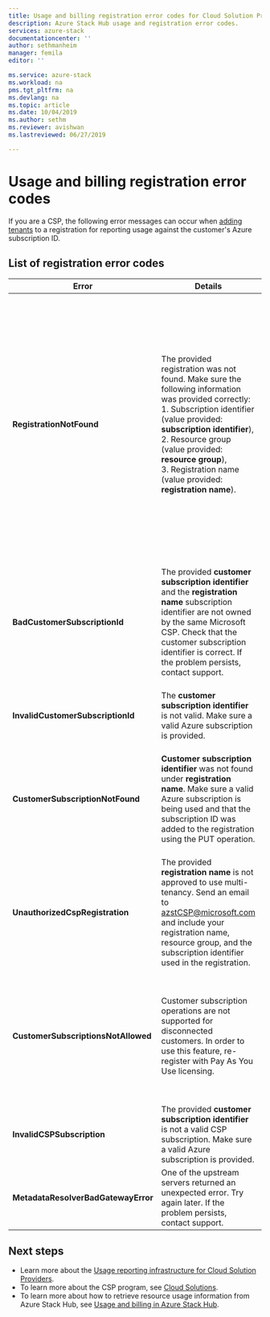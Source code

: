 ```yaml
---
title: Usage and billing registration error codes for Cloud Solution Providers for Azure Stack Hub | Microsoft Docs
description: Azure Stack Hub usage and registration error codes.
services: azure-stack
documentationcenter: ''
author: sethmanheim
manager: femila
editor: ''

ms.service: azure-stack
ms.workload: na
pms.tgt_pltfrm: na
ms.devlang: na
ms.topic: article
ms.date: 10/04/2019
ms.author: sethm
ms.reviewer: avishwan
ms.lastreviewed: 06/27/2019

---
```


# Usage and billing registration error codes

If you are a CSP, the following error messages can occur when [adding tenants](azure-stack-csp-ref-operations.md#add-tenant-to-registration) to a registration for reporting usage against the customer's Azure subscription ID.

## List of registration error codes

| Error                           | Details                                                                                                                                                                                                                                                                                                                           | Comments                                                                                                                                                                                                                                                                                                                                                                                                                                                                                                                                                                                                            |
|---------------------------------|-----------------------------------------------------------------------------------------------------------------------------------------------------------------------------------------------------------------------------------------------------------------------------------------------------------------------------------|---------------------------------------------------------------------------------------------------------------------------------------------------------------------------------------------------------------------------------------------------------------------------------------------------------------------------------------------------------------------------------------------------------------------------------------------------------------------------------------------------------------------------------------------------------------------------------------------------------------------|
| **RegistrationNotFound**            | The provided registration was not found. Make sure the following information was provided correctly:<br>1. Subscription identifier (value provided: **subscription identifier**),<br>2. Resource group (value provided: **resource group**),<br>3. Registration name (value provided: **registration name**).                             | This error usually occurs when the information pointing to the initial registration is not correct. If you need to verify the resource group and name of your registration, you can find it in the Azure portal, by listing all resources. If you find more than one registration resource, look at the **CloudDeploymentID** in the properties, and select the registration whose **CloudDeploymentID** matches that of your cloud. To find the **CloudDeploymentID**, you can use this PowerShell command on Azure Stack Hub:<br>`$azureStackStampInfo = Invoke-Command -Session $session -ScriptBlock { Get-AzureStackStampInformation }` |
| **BadCustomerSubscriptionId**       | The provided **customer subscription identifier** and the **registration name** subscription identifier are not owned by the same Microsoft CSP. Check that the customer subscription identifier is correct. If the problem persists, contact support. | This error occurs when the customer subscription is a CSP subscription, but it rolls up to a CSP partner different from the one to which the subscription used in the initial registration rolls up. This check is made to prevent a situation that would result in billing a CSP partner who is not responsible for the Azure Stack Hub used.                                                                                                                                                                                                                                                                          |
| **InvalidCustomerSubscriptionId**   | The **customer subscription identifier** is not valid. Make sure a valid Azure subscription is provided.                                                                                                                                                                         |                                                                                                                                                                                                                                                                                                                                                                                                                                                                                                                                                                                                                     |
| **CustomerSubscriptionNotFound**    | **Customer subscription identifier** was not found under **registration name**. Make sure a valid Azure subscription is being used and that the subscription ID was added to the registration using the PUT operation.                                                   | This error occurs when trying to verity that a tenant has been added to a subscription, and the customer subscription is not found to be associated with the registration. The customer has not been added to the registration, or the subscription ID has been written incorrectly.                                                                                                                                                                                                                                                                                                                                |
| **UnauthorizedCspRegistration**     | The provided **registration name** is not approved to use multi-tenancy. Send an email to azstCSP@microsoft.com and include your registration name, resource group, and the subscription identifier used in the registration.                                                                                    | A registration must be approved for multi-tenancy by Microsoft before you can start adding tenants to it.                                                                                                                                                                                                                                                                                                                                                                                             |
| **CustomerSubscriptionsNotAllowed** | Customer subscription operations are not supported for disconnected customers. In order to use this feature, re-register with Pay As You Use licensing.                                                                                                                                                                    | The registration to which you are trying to add tenants is a capacity registration; that is, when the registration was created, the parameter `BillingModel Capacity` was used. Only pay-as-you-use registrations are allowed to add tenants. You must re-register using the parameter `BillingModel PayAsYouUse`.                                                                                                                                                                                                                                                                                          |
| **InvalidCSPSubscription**          | The provided **customer subscription identifier** is not a valid CSP subscription. Make sure a valid Azure subscription is provided.                                                                                                                                                        | This is most likely due to the customer subscription being mistyped.                                                                                                                                                                                                                                                                                                                                                                                                                                                                                                                                        |
| **MetadataResolverBadGatewayError** | One of the upstream servers returned an unexpected error. Try again later. If the problem persists, contact support.                                                                                                                                                                                                |                                                                                                                                                                                                                                                                                                                                                                                                                                                                                                                                                                                                                     |

## Next steps

- Learn more about the [Usage reporting infrastructure for Cloud Solution Providers](azure-stack-csp-ref-infrastructure.md).
- To learn more about the CSP program, see [Cloud Solutions](https://partner.microsoft.com/solutions/microsoft-cloud-solutions).
- To learn more about how to retrieve resource usage information from Azure Stack Hub, see [Usage and billing in Azure Stack Hub](azure-stack-billing-and-chargeback.md).
